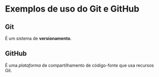 # Exemplos de uso do Git e GitHub

## Git

É um sistema de **versionamento**.

## GitHub

É uma _plataforma_ de compartilhamento de código-fonte que usa recursos Git.
